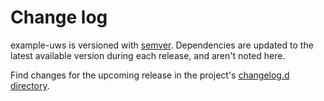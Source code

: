 # Change log

example-uws is versioned with [semver](https://semver.org/).
Dependencies are updated to the latest available version during each release, and aren't noted here.

Find changes for the upcoming release in the project's [changelog.d directory](https://github.com/lsst-sqre/example-uws/tree/main/changelog.d/).

<!-- scriv-insert-here -->
